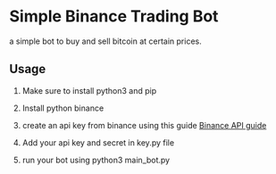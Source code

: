 # Simple Binance Trading Bot
a simple bot to buy and sell bitcoin at certain prices.
## Usage
1. Make sure to install python3 and pip
2. Install python binance
     
3. create an api key from binance using this guide [Binance API guide](https://www.binance.com/en/support/articles/360002502072)
4. Add your api key and secret in key.py file
5. run your bot using python3 main_bot.py
